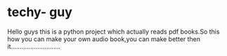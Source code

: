 # techy- guy

 
Hello guys this is a python project which actually reads pdf books.So this how you can make your own audio book,you can make better then it............................
